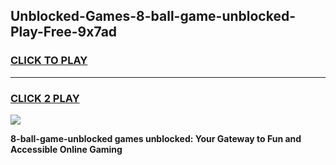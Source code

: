 
## Unblocked-Games-8-ball-game-unblocked-Play-Free-9x7ad
<h3>
<a href="https://premium76.site?title=8-ball-game-unblocked&ref=09A">CLICK TO PLAY</a></h3>
<hr>

<h3>
<a href="https://premium76.site?title=8-ball-game-unblocked&ref=09A">CLICK 2 PLAY</a>
  
</h3>

<a href="https://premium76.site?title=8-ball-game-unblocked&ref=09A"><img src="https://clearcache.store/games.png"></a>


**8-ball-game-unblocked games unblocked: Your Gateway to Fun and Accessible Online Gaming**
